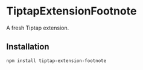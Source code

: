# TiptapExtensionFootnote

A fresh Tiptap extension.

## Installation

```bash
npm install tiptap-extension-footnote
```